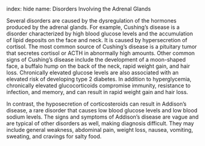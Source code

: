 index: hide
name: Disorders Involving the Adrenal Glands

Several disorders are caused by the dysregulation of the hormones produced by the adrenal glands. For example, Cushing’s disease is a disorder characterized by high blood glucose levels and the accumulation of lipid deposits on the face and neck. It is caused by hypersecretion of cortisol. The most common source of Cushing’s disease is a pituitary tumor that secretes cortisol or ACTH in abnormally high amounts. Other common signs of Cushing’s disease include the development of a moon-shaped face, a buffalo hump on the back of the neck, rapid weight gain, and hair loss. Chronically elevated glucose levels are also associated with an elevated risk of developing type 2 diabetes. In addition to hyperglycemia, chronically elevated glucocorticoids compromise immunity, resistance to infection, and memory, and can result in rapid weight gain and hair loss.

In contrast, the hyposecretion of corticosteroids can result in Addison’s disease, a rare disorder that causes low blood glucose levels and low blood sodium levels. The signs and symptoms of Addison’s disease are vague and are typical of other disorders as well, making diagnosis difficult. They may include general weakness, abdominal pain, weight loss, nausea, vomiting, sweating, and cravings for salty food.

